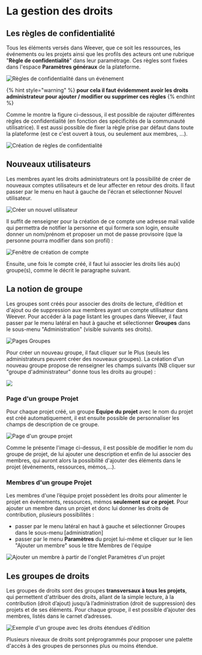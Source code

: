 # La gestion des droits

## Les règles de confidentialité

Tous les éléments versés dans Weever, que ce soit les ressources, les événements ou les projets ainsi que les profils des acteurs ont une rubrique "**Règle de confidentialité**" dans leur paramétrage. Ces règles sont fixées dans l'espace **Paramètres généraux** de la plateforme.

![R&#xE8;gles de confidentialit&#xE9; dans un &#xE9;v&#xE9;nement](https://lh6.googleusercontent.com/zEK7zKafyTKykvHqXezgP5U0lfl1gw5d3bRlernKXZkZWmpFNDRwaLhOMhdUbysRMEhS2aRuR1sWYL_46DhyKPdVnH0YDLLYfKdTrbuhzlENWMX-kE6BRdafyZUMjI40e922VGFpbr0)

{% hint style="warning" %}
**pour cela il faut évidemment avoir les droits administrateur pour ajouter / modifier ou supprimer ces règles**
{% endhint %}

Comme le montre la figure ci-dessous, il est possible de rajouter différentes règles de confidentialité \(en fonction des spécificités de la communauté utilisatrice\). Il est aussi possible de fixer la règle prise par défaut dans toute la plateforme \(est ce c'est ouvert à tous, ou seulement aux membres, ...\).

![Cr&#xE9;ation de r&#xE8;gles de confidentialit&#xE9;](../.gitbook/assets/image%20%2846%29.png)

## Nouveaux utilisateurs

Les membres ayant les droits administrateurs ont la possibilité de créer de nouveaux comptes utilisateurs et de leur affecter en retour des droits. Il faut passer par le menu en haut à gauche de l'écran et sélectionner Nouvel utilisateur.

![Cr&#xE9;er un nouvel utilisateur](../.gitbook/assets/image%20%282%29.png)

Il suffit de renseigner pour la création de ce compte une adresse mail valide qui permettra de notifier la personne et qui formera son login, ensuite donner un nom/prénom et proposer un mot de passe provisoire \(que la personne pourra modifier dans son profil\) :

![Fen&#xEA;tre de cr&#xE9;ation de compte](../.gitbook/assets/image%20%2837%29.png)

Ensuite, une fois le compte créé, il faut lui associer les droits liés au\(x\) groupe\(s\), comme le décrit le paragraphe suivant.

## La notion de groupe

Les groupes sont créés pour associer des droits de lecture, d’édition et d'ajout ou de suppression aux membres ayant un compte utilisateur dans Weever. Pour accéder à la page listant les groupes dans Weever, il faut passer par le menu latéral en haut à gauche et sélectionner **Groupes** dans le sous-menu "Administration" \(visible suivants ses droits\).

![Pages Groupes](../.gitbook/assets/image%20%2858%29.png)

Pour créer un nouveau groupe, il faut cliquer sur le Plus \(seuls les administrateurs peuvent créer des nouveaux groupes\). La création d'un nouveau groupe propose de renseigner les champs suivants \(NB cliquer sur "groupe d'administrateur" donne tous les droits au groupe\) : 

![](../.gitbook/assets/image%20%2840%29.png)

### Page d'un groupe Projet

Pour chaque projet créé, un groupe **Equipe du projet** avec le nom du projet est créé automatiquement, il est ensuite possible de personnaliser les champs de description de ce groupe.

![Page d&apos;un groupe projet](../.gitbook/assets/image%20%287%29.png)

Comme le présente l'image ci-dessus, il est possible de modifier le nom du groupe de projet, de lui ajouter une description et enfin de lui associer des membres, qui auront alors la possibilité d'ajouter des éléments dans le projet \(événements, ressources, mémos,...\).

### Membres d'un groupe Projet

Les membres d'une l’équipe projet possèdent les droits pour alimenter le projet en événements, ressources, mémos **seulement sur ce projet**. Pour ajouter un membre dans un projet et donc lui donner les droits de contribution, plusieurs possibilités : 

* passer par le menu latéral en haut à gauche et sélectionner Groupes dans le sous-menu \[administration\]
* passer par le menu **Paramètres** du projet lui-même et cliquer sur le lien "Ajouter un membre" sous le titre Membres de l'équipe

![Ajouter un membre &#xE0; partir de l&apos;onglet Param&#xE8;tres d&apos;un projet](../.gitbook/assets/image%20%2820%29.png)

## Les groupes de droits

Les groupes de droits sont des groupes **transversaux à tous les projets**, qui permettent d'attribuer des droits, allant de la simple lecture, à la contribution \(droit d’ajout\) jusqu’à l’administration \(droit de suppression\) des projets et de ses éléments. Pour chaque groupe, il est possible d’ajouter des membres, listés dans le carnet d’adresses.

![Exemple d&apos;un groupe avec les droits &#xE9;tendues d&apos;&#xE9;dition](../.gitbook/assets/image%20%2865%29.png)

Plusieurs niveaux de droits sont préprogrammés pour proposer une palette d'accès à des groupes de personnes plus ou moins étendue.

